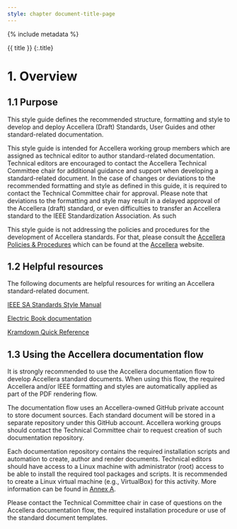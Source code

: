 ```yaml
---
style: chapter document-title-page
---
```


{% include metadata %}

{{ title }}
{:.title}

# 1. Overview

## 1.1 Purpose

This style guide defines the recommended structure, formatting and style to develop and deploy Accellera (Draft) Standards, User Guides and other standard-related documentation.

This style guide is intended for Accellera working group members which are assigned as technical editor to author standard-related documentation. Technical editors are encouraged to contact the Accellera Technical Committee chair for additional guidance and support when developing a standard-related document. In the case of changes or deviations to the recommended formatting and style as defined in this guide, it is required to contact the Technical Committee chair for approval. Please note that deviations to the formatting and style may result in a delayed approval of the Accellera (draft) standard, or even difficulties to transfer an Accellera standard to the IEEE Standardization Association. As such

This style guide is not addressing the policies and procedures for the development of Accellera standards. For that, please consult the [Accellera Policies & Procedures](https://www.accellera.org/images/about/policies/Policies_and_Procedures_2021.pdf) which can be found at the [Accellera](https://www.accellera.org/about/policies-and-procedures) website.

## 1.2 Helpful resources

The following documents are helpful resources for writing an Accellera standard-related document.

[IEEE SA Standards Style Manual](https://mentor.ieee.org/myproject/Public/mytools/draft/styleman.pdf)

[Electric Book documentation](https://electricbookworks.github.io/electric-book/docs/)

[Kramdown Quick Reference](https://kramdown.gettalong.org/quickref.html)

## 1.3 Using the Accellera documentation flow

It is strongly recommended to use the Accellera documentation flow to develop Accellera standard documents. When using this flow, the required Accellera and/or IEEE formatting and styles are automatically applied as part of the PDF rendering flow.

The documentation flow uses an Accellera-owned GitHub private account to store document sources. Each standard document will be stored in a separate repository under this GitHub account. Accellera working groups should contact the Technical Committee chair to request creation of such documentation repository.

Each documentation repository contains the required installation scripts and automation to create, author and render documents. Technical editors should have access to a Linux machine with administrator (root) access to be able to install the required tool packages and scripts. It is recommended to create a Linux virtual machine (e.g., VirtualBox) for this activity. More information can be found in [Annex A](a.html).

Please contact the Technical Committee chair in case of questions on the Accellera documentation flow, the required installation procedure or use of the standard document templates.
